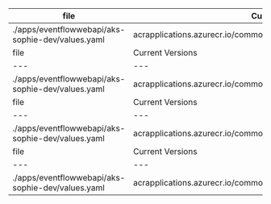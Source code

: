 |file|Current Versions|New Version|
|---|---|---|
|./apps/eventflowwebapi/aks-sophie-dev/values.yaml|acrapplications.azurecr.io/common/eventflowwebapi:master.DEV <br /> |master.DEV.7467048954|
|file|Current Versions|New Version|
|---|---|---|
|./apps/eventflowwebapi/aks-sophie-dev/values.yaml|acrapplications.azurecr.io/common/eventflowwebapi:master.DEV.7467048954 <br /> |master.DEV.|
|file|Current Versions|New Version|
|---|---|---|
|./apps/eventflowwebapi/aks-sophie-dev/values.yaml|acrapplications.azurecr.io/common/eventflowwebapi:master.DEV. <br /> |master.DEV.|
|file|Current Versions|New Version|
|---|---|---|
|./apps/eventflowwebapi/aks-sophie-dev/values.yaml|acrapplications.azurecr.io/common/eventflowwebapi:master.DEV. <br /> |master.DEV.|
